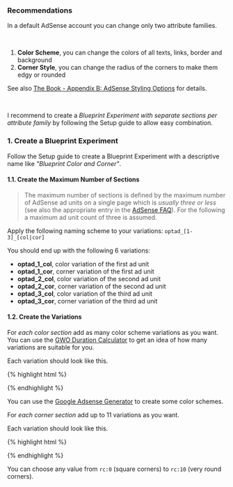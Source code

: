 <div class="alert-message block-message info">
<h3>Recommendations</h3>
<p>In a default AdSense account you can change only two attribute families.</p>
<br />
<ol>
  <li><strong>Color Scheme</strong>, you can change the colors of all texts, links, border and background</li>
  <li><strong>Corner Style</strong>, you can change the radius of the corners to make them edgy or rounded</li>
</ol>
<p>See also <a href="/book/appendix-b-adSense-styling-options.html">The Book - Appendix B: AdSense Styling Options</a> for details.</p>
<br />
<p>I recommend to create a <em>Blueprint Experiment with separate sections per attribute family</em> by following the Setup guide to allow easy combination.</p>
</div>

### 1. Create a Blueprint Experiment

Follow the Setup guide to create a Blueprint Experiment with a descriptive name like *"Blueprint Color and Corner"*.

#### 1.1. Create the Maximum Number of Sections

> The maximum number of sections is defined by the maximum number of AdSense ad units on a single page which is *usually three or less* (see also the appropriate entry in the [AdSense FAQ](http://www.google.com/adsense/support/bin/answer.py?answer=9735 "Google AdSense FAQ - How many Google ads can I display per page?")).
> For the following a maximum ad unit count of three is assumed.

Apply the following naming scheme to your variations: `optad_[1-3]_[col|cor]`

You should end up with the following 6 variations:

* **optad_1_col**, color variation of the first ad unit
* **optad_1_cor**, corner variation of the first ad unit
* **optad_2_col**, color variation of the second ad unit
* **optad_2_cor**, corner variation of the second ad unit
* **optad_3_col**, color variation of the third ad unit
* **optad_3_cor**, corner variation of the third ad unit

#### 1.2. Create the Variations

For *each color section* add as many color scheme variations as you want. You can use the [GWO Duration Calculator](https://www.google.com/analytics/siteopt/siteopt/help/calculator.html "Google Website Optimizer Duration Calculator") to get an idea of how many variations are suitable for you.

Each variation should look like this.

{% highlight html %}
<script type="text/javascript"><!--
google_color_border = '000000';
google_color_bg     = 'DDDDDD';
google_color_link   = '000080';
google_color_url    = '008000';
google_color_text   = '000000';
//-->
</script>
{% endhighlight %}

You can use the [Google Adsense Generator](http://www.adsense-generator.com/ "Google Adsense Generator") to create some color schemes.

For *each corner section* add up to 11 variations as you want.

Each variation should look like this.

{% highlight html %}
<script type="text/javascript"><!--
google_ui_features = "rc:0";
//-->
</script>
{% endhighlight %}

You can choose any value from `rc:0` (square corners) to `rc:10` (very round corners).